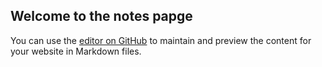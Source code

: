 ## Welcome to the notes papge
You can use the [editor on GitHub](https://github.com/longitude-jyang/jiannanyang.github.io/edit/main/index.md) to maintain and preview the content for your website in Markdown files.
